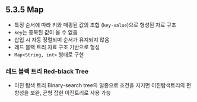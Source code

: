 ## 5.3.5 Map

- 특정 순서에 따라 키와 매핑된 값의 조합 (`key-value`)으로 형성된 자료 구조
- `key`는 중복된 값이 올 수 없음
- 삽입 시 자동 정렬되며 순서가 유지되지 않음
- 레드 블랙 트리 자료 구조 기반으로 형성
- `Map<String, int>` 형태로 구현

### 레드 블랙 트리 Red-black Tree

- 이진 탐색 트리 Binary-search tree의 일종으로 조건을 지키면 이진탐색트리의 편향성을 보완, 균형 잡힌 이진트리로 사용 가능